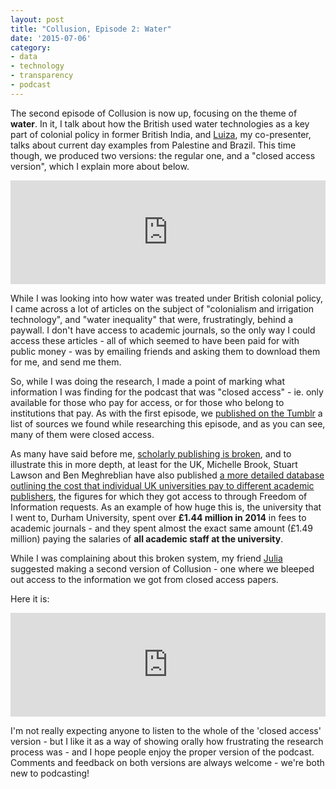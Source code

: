 ```yaml
---
layout: post
title: "Collusion, Episode 2: Water"
date: '2015-07-06'
category:
- data
- technology
- transparency
- podcast
---
```


The second episode of Collusion is now up, focusing on the theme of **water**. In it, I talk about how the British used water technologies as a key part of colonial policy in former British India, and [Luiza](https://twitter.com/luizaprado), my co-presenter, talks about current day examples from Palestine and Brazil. This time though, we produced two versions: the regular one, and a "closed access version", which I explain more about below.

<iframe width="100%" height="166" scrolling="no" frameborder="no" src="https://w.soundcloud.com/player/?url=https%3A//api.soundcloud.com/tracks/213455058&amp;color=ff5500&amp;auto_play=false&amp;hide_related=false&amp;show_comments=true&amp;show_user=true&amp;show_reposts=false"></iframe>

<!--more-->

While I was looking into how water was treated under British colonial policy, I came across a lot of articles on the subject of "colonialism and irrigation technology", and "water inequality" that were, frustratingly, behind a paywall. I don't have access to academic journals, so the only way I could access these articles - all of which seemed to have been paid for with public money - was by emailing friends and asking them to download them for me, and send me them.

So, while I was doing the research, I made a point of marking what information I was finding for the podcast that was "closed access" - ie. only available for those who pay for access, or for those who belong to institutions that pay. As with the first episode, we [published on the Tumblr](http://collusionpodcast.tumblr.com/post/123357370759/episode-2-water-research-and-links) a list of sources we found while researching this episode, and as you can see, many of them were closed access. 

As many have said before me, [scholarly publishing is broken](http://blogs.lse.ac.uk/impactofsocialsciences/2012/07/11/scholarly-publishing-broken-guerrilla-self-publishing/), and to illustrate this in more depth, at least for the UK, Michelle Brook, Stuart Lawson and Ben Meghreblian have also published [a more detailed database outlining the cost that individual UK universities pay to different academic publishers](http://figshare.com/articles/Journal_subscription_costs_FOIs_to_UK_universities/1186832), the figures for which they got access to through Freedom of Information requests. As an example of how huge this is, the university that I went to, Durham University, spent over **£1.44 million in 2014** in fees to academic journals - and they spent almost the exact same amount (£1.49 million) paying the salaries of **all academic staff at the university**.

While I was complaining about this broken system, my friend [Julia](https://twitter.com/j_kloiber) suggested making a second version of Collusion - one where we bleeped out access to the information we got from closed access papers. 

Here it is: 

<iframe width="100%" height="166" scrolling="no" frameborder="no" src="https://w.soundcloud.com/player/?url=https%3A//api.soundcloud.com/tracks/213455962&amp;color=ff5500&amp;auto_play=false&amp;hide_related=false&amp;show_comments=true&amp;show_user=true&amp;show_reposts=false"></iframe>

I'm not really expecting anyone to listen to the whole of the 'closed access' version - but I like it as a way of showing orally how frustrating the research process was - and I hope people enjoy the proper version of the podcast. Comments and feedback on both versions are always welcome - we're both new to podcasting! 

